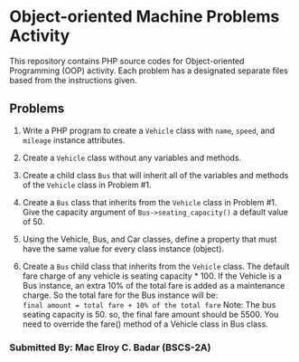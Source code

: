 # Object-oriented Machine Problems Activity

This repository contains PHP source codes for Object-oriented Programming (OOP) activity. Each problem has a designated separate files based from the instructions given.

## Problems

1. Write a PHP program to create a `Vehicle` class with `name`, `speed`, and `mileage` instance attributes.

2. Create a `Vehicle` class without any variables and methods.

3. Create a child class `Bus` that will inherit all of the variables and methods of the `Vehicle` class in Problem #1.

4. Create a `Bus` class that inherits from the `Vehicle` class in Problem #1. Give the capacity argument of `Bus->seating_capacity()` a default value of 50.

5. Using the Vehicle, Bus, and Car classes, define a property that must have the same value for every class instance (object).

6. Create a `Bus` child class that inherits from the `Vehicle` class. The default fare charge of any vehicle is seating capacity * 100. If the Vehicle is a Bus instance, an extra 10% of the total fare is added as a maintenance charge. So the total fare for the Bus instance will be:  
   `final amount = total fare + 10% of the total fare`
Note: The bus seating capacity is 50. so, the final fare amount should be 5500. 
You need to override the fare() method of a Vehicle class in Bus class.

### Submitted By: Mac Elroy C. Badar (BSCS-2A)
